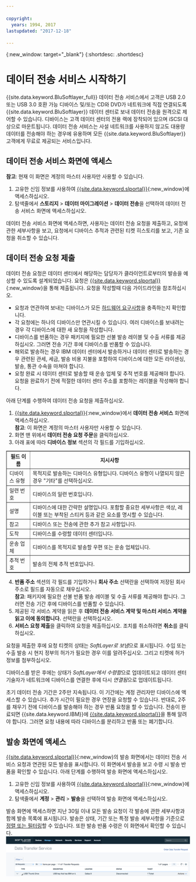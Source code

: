 ```yaml
---

copyright:
  years: 1994, 2017
lastupdated: "2017-12-18"

---
```

{:new_window: target="_blank"}
{:shortdesc: .shortdesc}

# 데이터 전송 서비스 시작하기

{{site.data.keyword.BluSoftlayer_full}} 데이터 전송 서비스에서 고객은 USB 2.0 또는 USB 3.0 호환 가능 디바이스 및/또는 CD와 DVD가 네트워크에 직접 연결되도록 {{site.data.keyword.BluSoftlayer}} 데이터 센터로 보내 데이터 전송을 원격으로 제어할 수 있습니다. 디바이스는 고객 데이터 센터의 전용 랙에 장착되어 있으며 iSCSI 대상으로 마운트됩니다. 데이터 전송 서비스는 사설 네트워크를 사용하지 않고도 대용량 데이터를 전송해야 하는 경우에 유용하며 모든 {{site.data.keyword.BluSoftlayer}} 고객에게 무료로 제공되는 서비스입니다. 

## 데이터 전송 서비스 화면에 액세스

**참고**: 현재 이 화면은 계정의 마스터 사용자만 사용할 수 있습니다. 

1. 고유한 신임 정보를 사용하여 [{{site.data.keyword.slportal}}](https://control.softlayer.com/){:new_window}에 액세스하십시오. 
2. 탐색줄에서 **스토리지** > **데이터 마이그레이션** > **데이터 전송**을 선택하여 데이터 전송 서비스 화면에 액세스하십시오. <br/>

데이터 전송 서비스 화면에 액세스하면, 사용자는 데이터 전송 요청을 제출하고, 요청에 관한 세부사항을 보고, 요청에서 디바이스 추적과 관련된 티켓 히스토리를 보고, 기존 요청을 취소할 수 있습니다. 

## 데이터 전송 요청 제출

데이터 전송 요청은 데이터 센터에서 해당하는 담당자가 클라이언트로부터의 발송을 예상할 수 있도록 설계되었습니다. 요청은 [{{site.data.keyword.slportal}}](https://control.softlayer.com/){:new_window}을 통해 제출됩니다. 요청을 작성할때 다음 가이드라인을 참조하십시오. 

- 요청과 연관하여 보내는 디바이스가 모든 [하드웨어 요구사항](/docs/infrastructure/DataTransferService/data-transfer-service-faq.html)을 충족하는지 확인합니다. 
- 각 요청에는 하나의 디바이스만 연관시킬 수 있습니다. 여러 디바이스를 보내려는 경우 각 디바이스에 대한 새 요청을 작성합니다. 
- 디바이스를 반품하는 경우 패키지에 필요한 선불 발송 레이블 및 수출 서류를 제공하십시오. 그러면 전송 기간 후에 디바이스를 반품할 수 있습니다. 
- 해외로 발송하는 경우 IBM 데이터 센터에서 발송하거나 데이터 센터로 발송하는 경우 관련된 관세, 세금, 발송 비용 지불을 포함하여 디바이스에 대한 모든 라이센싱, 발송, 통관 수속을 마쳐야 합니다. 
- 요청 완료 시 데이터 센터로 발송할 때 운송 업체 및 추적 번호를 제공해야 합니다. 요청을 완료하기 전에 적절한 데이터 센터 주소를 포함하는 레이블을 작성해야 합니다. 

아래 단계를 수행하여 데이터 전송 요청을 제출하십시오. 

1. [{{site.data.keyword.slportal}}](https://control.softlayer.com/){:new_window}에서 **데이터 전송 서비스** 화면에 액세스하십시오. <br/> **참고**: 이 화면은 계정의 마스터 사용자만 사용할 수 있습니다. 
2. 화면 맨 위에서 **데이터 전송 요청 주문**을 클릭하십시오. 
3. 아래 표에 따라 **디바이스 정보** 섹션의 각 필드를 기입하십시오. 
<table border="1">
<tbody>
 <tr><th>필드 이름</th><th>지시사항</th></tr>
 <tr><td>디바이스 유형</td><td>목적지로 발송하는 디바이스 유형입니다. 디바이스 유형이 나열되지 않은 경우 "기타"를 선택하십시오. </td></tr>
 <tr><td>일련 번호</td><td> 디바이스의 일련 번호입니다. </td></tr><tr><td>설명</td><td>디바이스에 대한 간략한 설명입니다. 포함할 중요한 세부사항은 색상, 레이블 또는 부착된 스티커 등과 같은 요소를 명시할 수 있습니다. </td></tr>
 <tr><td>참고</td><td>디바이스 또는 전송에 관한 추가 참고 사항입니다. </td></tr><tr><td>도착</td><td>디바이스를 수령할 데이터 센터입니다. </td></tr>
 <tr><td>운송 업체</td><td>디바이스를 목적지로 발송할 우편 또는 운송 업체입니다. </td></tr>
 <tr><td>추적 번호</td><td>발송의 전체 추적 번호입니다. </td></tr>
 </tbody>
 </table>

4. **반품 주소** 섹션의 각 필드를 기입하거나 **회사 주소** 선택란을 선택하여 저장된 회사 주소로 필드를 자동으로 채우십시오. <br/> **참고**: 패키지에 필요한 선불 반품 발송 레이블 및 수출 서류를 제공해야 합니다. 그러면 전송 기간 후에 디바이스를 반품할 수 있습니다. 
5. 제공된 각 서비스 계약을 읽은 후 **데이터 전송 서비스 계약 및 마스터 서비스 계약을 읽고 이에 동의합니다.** 선택란을 선택하십시오. 
6. **서비스 요청 제출**을 클릭하여 요청을 제출하십시오. 조치를 취소하려면 **취소**를 클릭하십시오.

요청을 제출한 후에 요청 티켓의 상태는 *SoftLayer로 보냄*으로 표시됩니다. 수입 또는 수출 발송 시 현지 정부의 허가가 필요한 경우 이를 알려주십시오. 그리고 티켓에 허가 정보를 첨부하십시오. 

디바이스를 받은 후에는 상태가 *SoftLayer에서 수령함*으로 업데이트되고 데이터 센터 기술자가 네트워크에 디바이스를 연결한 후에 다시 *연결됨*으로 업데이트됩니다.  

초기 데이터 전송 기간은 2주만 지속됩니다. 이 기간에는 계정 관리자만 디바이스에 액세스할 수 있습니다. 추가 시간이 필요한 경우 연장을 요청할 수 있습니다. 반대로, 2주를 채우기 전에 디바이스를 발송해야 하는 경우 반품 요청을 할 수 있습니다. 전송이 완료되면 {{site.data.keyword.IBM}}에 [{{site.data.keyword.slportal}}](https://control.softlayer.com/)을 통해 알려야 합니다. 그러면 요청 내용에 따라 디바이스를 분리하고 반품 또는 폐기합니다.


## 발송 화면에 액세스

[{{site.data.keyword.slportal}}](https://control.softlayer.com/){:new_window}의 발송 화면에서는 데이터 전송 서비스 요청과 연관된 모든 발송을 표시합니다. 이 화면에서 발송을 보고 수령 시 발송 반품을 확인할 수 있습니다. 아래 단계를 수행하여 발송 화면에 액세스하십시오. 

1. 고유한 신임 정보를 사용하여 [{{site.data.keyword.slportal}}](https://control.softlayer.com/){:new_window}에 액세스하십시오. 
2. 탐색줄에서 **계정** > **관리** > **발송**을 선택하여 발송 화면에 액세스하십시오. 

발송 화면에 액세스하면 지난 30일 이내 모든 발송 요청이 각 발송에 관한 세부사항과 함께 발송 목록에 표시됩니다. 발송은 상태, 기간 또는 특정 발송 세부사항을 기준으로 [정렬 또는 필터링](sort-or-filter-shipments-list.html)할 수 있습니다. 또한 발송 반품 수령은 이 화면에서 확인할 수 있습니다.
![발송 화면](/images/DTSShipmentScreen1.png)
